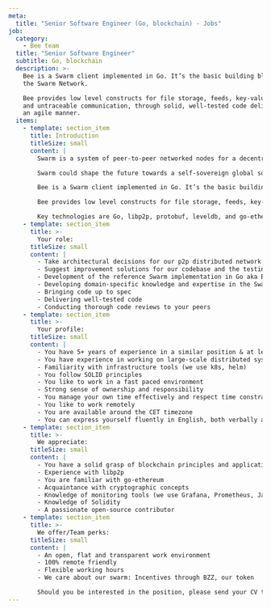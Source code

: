 ```yaml
---
meta:
  title: "Senior Software Engineer (Go, blockchain) - Jobs"
job:
  category:
    - Bee team
  title: "Senior Software Engineer"
  subtitle: Go, blockchain
  description: >-
    Bee is a Swarm client implemented in Go. It’s the basic building block for
    the Swarm Network. 

    Bee provides low level constructs for file storage, feeds, key-value stores
    and untraceable communication, through solid, well-tested code delivered in
    an agile manner.
  items:
    - template: section_item
      title: Introduction
      titleSize: small
      content: |
        Swarm is a system of peer-to-peer networked nodes for a decentralised storage and communication service. 

        Swarm could shape the future towards a self-sovereign global society and permissionless open markets. On Swarm, applications run autonomously yet securely in a planetary-scale deployment and execution environment.

        Bee is a Swarm client implemented in Go. It’s the basic building block for the Swarm Network. 

        Bee provides low level constructs for file storage, feeds, key-value stores and untraceable communication, through solid, well-tested code delivered in an agile manner.

        Key technologies are Go, libp2p, protobuf, leveldb, and go-ethereum, as well as various cryptographic libraries. 
    - template: section_item
      title: >-
        Your role:
      titleSize: small
      content: |
        - Take architectural decisions for our p2p distributed network
        - Suggest improvement solutions for our codebase and the testing process
        - Development of the reference Swarm implementation in Go aka Bee
        - Developing domain-specific knowledge and expertise in the Swarm incentive layer implementation
        - Bringing code up to spec
        - Delivering well-tested code
        - Conducting thorough code reviews to your peers
    - template: section_item
      title: >-
        Your profile:
      titleSize: small
      content: |
        - You have 5+ years of experience in a similar position & at least 3 years with GoLang
        - You have experience in working on large-scale distributed systems
        - Familiarity with infrastructure tools (we use k8s, helm)
        - You follow SOLID principles 
        - You like to work in a fast paced environment
        - Strong sense of ownership and responsibility
        - You manage your own time effectively and respect time constraints
        - You like to work remotely
        - You are available around the CET timezone
        - You can express yourself fluently in English, both verbally and in writing
    - template: section_item
      title: >-
        We appreciate:
      titleSize: small
      content: |
        - You have a solid grasp of blockchain principles and application design considerations
        - Experience with libp2p
        - You are familiar with go-ethereum 
        - Acquaintance with cryptographic concepts
        - Knowledge of monitoring tools (we use Grafana, Prometheus, Jaeger and OpenTracing)
        - Knowledge of Solidity
        - A passionate open-source contributor
    - template: section_item
      title: >-
        We offer/Team perks:
      titleSize: small
      content: |
        - An open, flat and transparent work environment
        - 100% remote friendly
        - Flexible working hours
        - We care about our swarm: Incentives through BZZ, our token

        Should you be interested in the position, please send your CV to talent@ethswarm.org
---
```

